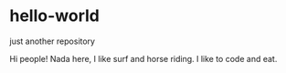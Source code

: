 # hello-world
just another repository 

Hi people!
Nada here, I like surf and horse riding.
I like to code and eat.

